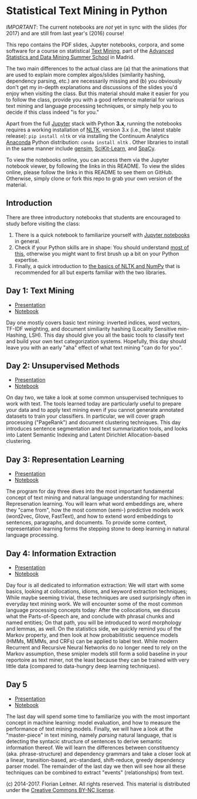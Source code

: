 Statistical Text Mining in Python
=================================

*IMPORTANT*: The current notebooks are *not* yet in sync with the slides (for 2017) and are still from last year's (2016) course!

This repo contains the PDF slides, Jupyter notebooks, corpora, and some software for a course on statistical [Text Mining](http://fnl.es/an-introduction-to-statistical-text-mining.html), part of the [Advanced Statistics and Data Mining Summer School](http://www.dia.fi.upm.es/ASDM) in Madrid.

The two main differences to the actual class are (a) that the animations that are used to explain more complex algos/slides (similarity hashing, dependency parsing, etc.) are necessarily missing and (b) you obviously don't get my in-depth explanations and discussions of the slides you'd enjoy when visiting the class.
But this material should make it easier for you to follow the class, provide you with a good reference material for various text mining and language processing techniques, or simply help you to decide if this class indeed "is for you."

Apart from the full [Jupyter](http://jupyter.org/) stack with Python **3.x**, running the notebooks requires a working installation of [NLTK](http://www.nltk.org/), version 3.x (i.e., the latest stable release): `pip install nltk` or via installing the Continuum Analytics [Anaconda](http://continuum.io/downloads) Python distribution: `conda install nltk` .
Other libraries to install in the same manner include [gensim](http://radimrehurek.com/gensim/index.html), [SciKit-Learn](http://scikit-learn.org/stable/), and [SpaCy](https://spacy.io/).

To view the notebooks online, you can access them via the Jupyter notebook viewer, by following the links in this README.
To view the slides online, please follow the links in this README to see them on GitHub.
Otherwise, simply clone or fork this repo to grab your own version of the material.

Introduction
------------

There are three introductory notebooks that students are encouraged to study before visiting the class:

1. There is a quick notebook to familiarize yourself with [Jupyter notebooks](http://nbviewer.jupyter.org/github/fnl/asdm-tm-class/blob/master/Jupyter.ipynb) in general.
1. Check if your Python skills are in shape: You should understand [most of this](http://nbviewer.jupyter.org/github/fnl/asdm-tm-class/blob/master/Python.ipynb), otherwise you might want to first brush up a bit on your Python expertise.
1. Finally, a quick introduction to [the basics of NLTK and NumPy](http://nbviewer.jupyter.org/github/fnl/asdm-tm-class/blob/master/NLTK%20and%20NumPy.ipynb) that is recommended for all but experts familiar with the two libraries.

Day 1: Text Mining
-----

* [Presentation](https://github.com/fnl/asdm-tm-class/blob/master/Day%201.pdf)
* [Notebook](http://nbviewer.jupyter.org/github/fnl/asdm-tm-class/blob/master/Day%201.ipynb)

Day one mostly covers basic text mining: inverted indices, word vectors, TF-IDF weighting, and document similiarity hashing (Locality Sensitive min-Hashing, LSH).
This day should give you all the basic tools to classify text and build your own text categorization systems.
Hopefully, this day should leave you with an early "aha" effect of what text mining "can do for you".

Day 2: Unsupervised Methods
-----

* [Presentation](https://github.com/fnl/asdm-tm-class/blob/master/Day%202.pdf)
* [Notebook](http://nbviewer.jupyter.org/github/fnl/asdm-tm-class/blob/master/Day%202.ipynb)

On day two, we take a look at some common unsupervised techniques to work with text.
The tools learned today are particularly useful to prepare your data and to apply text mining even if you cannot generate annotated datasets to train your classifiers.
In particular, we will cover graph processing ("PageRank") and document clustering techniques.
This day introduces sentence segmentation and text summarization tools, and looks into Latent Semantic Indexing and Latent Dirichlet Allocation-based clustering.

Day 3: Representation Learning
-----

* [Presentation](https://github.com/fnl/asdm-tm-class/blob/master/Day%203.pdf)
* [Notebook](http://nbviewer.jupyter.org/github/fnl/asdm-tm-class/blob/master/Day%203.ipynb)

The program for day three dives into the most important fundamental concept of text mining and natural language understanding for machines: Represenation learning.
You will learn what word embeddings are, where they "came from", how the most common (semi-) predictive models work (word2vec, Glove, FastText), and how to extend word embeddings to sentences, paragraphs, and documents.
To provide some context, representation learning forms the stepping stone to deep learning in natural language processing.

Day 4: Information Extraction
-----

* [Presentation](https://github.com/fnl/asdm-tm-class/blob/master/Day%204.pdf)
* [Notebook](http://nbviewer.jupyter.org/github/fnl/asdm-tm-class/blob/master/Day%204.ipynb)

Day four is all dedicated to information extraction: We will start with some basics, looking at collocations, idioms, and keyword extraction techniques; While maybe seeming trivial, these techniques are used surprisingly often in everyday text mining work.
We will encounter some of the most common language processing concepts today: After the collocations, we discuss what the Parts-of-Speech are, and conclude with phrasal chunks and named entities; On that path, you will be introduced to word morphology and lemmas, as well.
On the statistics side, we quickly remind you of the Markov property, and then look at how probabilitistic sequence models (HMMs, MEMMs, and CRFs) can be applied to label text.
While modern Recurrent and Recursive Neural Networks do no longer need to rely on the Markov assumption, these smipler models still form a solid baseline in your reportoire as text miner, not the least because they can be trained with very little data (compared to data-hungry deep learning techniques).
		
Day 5
-----

* [Presentation](https://github.com/fnl/asdm-tm-class/blob/master/Day%205.pdf)
* [Notebook](http://nbviewer.jupyter.org/github/fnl/asdm-tm-class/blob/master/Day%205.ipynb)

The last day will spend some time to familiarize you with the most important concept in machine learning: model evaluation, and how to measure the performance of text mining models.
Finally, we will have a look at the "master-piece" in text mining, namely *parsing* natural language, that is detecting the syntacic structure of sentences to derive semantic information thereof.
We will learn the differences between constituency (aka. phrase-structure) and dependency grammars and take a closer look at a linear, transition-based, arc-standard, shift-reduce, greedy dependency parser model.
The remainder of the last day we then will see how all these techniques can be combined to extract "events" (relationships) from text.

(c) 2014-2017. Florian Leitner. All rights reserved.
This material is distributed under the [Creative Commons BY-NC license](https://creativecommons.org/licenses/by-nc/4.0/).
